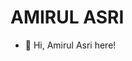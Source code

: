 # AMIRUL ASRI

- 👋 Hi, Amirul Asri here!

<!---
amirulasri/amirulasri is a ✨ special ✨ repository because its `README.md` (this file) appears on your GitHub profile.
You can click the Preview link to take a look at your changes.
--->
